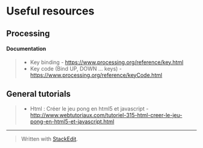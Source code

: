 Useful resources
==============


Processing
-------------

#### Documentation
> - Key binding - https://www.processing.org/reference/key.html
> - Key code (Bind UP, DOWN ... keys) - https://www.processing.org/reference/keyCode.html

General tutorials
----------------
> - Html : Créer le jeu pong en html5 et javascript -http://www.webtutoriaux.com/tutoriel-315-html-creer-le-jeu-pong-en-html5-et-javascript.html

----------

> Written with [StackEdit](https://stackedit.io/).
